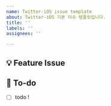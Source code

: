 ```yaml
---
name: Twitter-iOS issue template
about: Twitter-iOS 기본 이슈 템플릿입니다.
title: ''
labels: ''
assignees: ''

---
```


## 💡 Feature Issue
<!-- 관련 이슈에 대해 설명해주세요. -->

## 🌿  To-do
<!-- 해야 할 일들을 적어주세요. -->
- [ ] todo !

